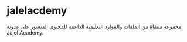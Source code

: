 # jalelacdemy
 مجموعة منتقاة من الملفات والموارد التعليمية الداعمة للمحتوى المنشور على مدونة Jalel Academy.

